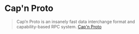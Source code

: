 # Cap'n Proto

> Cap’n Proto is an insanely fast data interchange format and capability-based RPC system.  [Cap'n Proto](https://capnproto.org/)